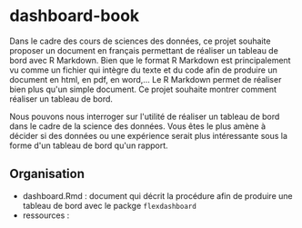 # dashboard-book

Dans le cadre des cours de sciences des données, ce projet souhaite proposer un document en français permettant de réaliser un tableau de bord avec R Markdown. Bien que le format R Markdown est principalement vu comme un fichier qui intègre du texte et du code afin de produire un document en html, en pdf, en word,... Le R Markdown permet de réaliser bien plus qu'un simple document. Ce projet souhaite montrer comment réaliser un tableau de bord. 

Nous pouvons nous interroger sur l'utilité de réaliser un tableau de bord dans le cadre de la science des données. Vous êtes le plus amène à décider si des données ou une expérience serait plus intéressante sous la forme d'un tableau de bord qu'un rapport. 

## Organisation

- dashboard.Rmd : document qui décrit la procédure afin de produire une tableau de bord avec le packge `flexdashboard`
- ressources : 

